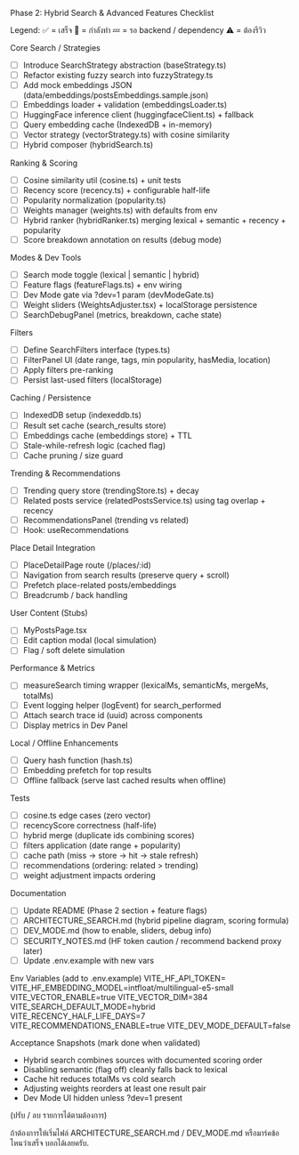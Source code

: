 Phase 2: Hybrid Search & Advanced Features Checklist

Legend:
✅ = เสร็จ  🚧 = กำลังทำ  💤 = รอ backend / dependency  ⚠️ = ต้องรีวิว

Core Search / Strategies
- [ ] Introduce SearchStrategy abstraction (baseStrategy.ts)
- [ ] Refactor existing fuzzy search into fuzzyStrategy.ts
- [ ] Add mock embeddings JSON (data/embeddings/postsEmbeddings.sample.json)
- [ ] Embeddings loader + validation (embeddingsLoader.ts)
- [ ] HuggingFace inference client (huggingfaceClient.ts) + fallback
- [ ] Query embedding cache (IndexedDB + in-memory)
- [ ] Vector strategy (vectorStrategy.ts) with cosine similarity
- [ ] Hybrid composer (hybridSearch.ts)

Ranking & Scoring
- [ ] Cosine similarity util (cosine.ts) + unit tests
- [ ] Recency score (recency.ts) + configurable half-life
- [ ] Popularity normalization (popularity.ts)
- [ ] Weights manager (weights.ts) with defaults from env
- [ ] Hybrid ranker (hybridRanker.ts) merging lexical + semantic + recency + popularity
- [ ] Score breakdown annotation on results (debug mode)

Modes & Dev Tools
- [ ] Search mode toggle (lexical | semantic | hybrid)
- [ ] Feature flags (featureFlags.ts) + env wiring
- [ ] Dev Mode gate via ?dev=1 param (devModeGate.ts)
- [ ] Weight sliders (WeightsAdjuster.tsx) + localStorage persistence
- [ ] SearchDebugPanel (metrics, breakdown, cache state)

Filters
- [ ] Define SearchFilters interface (types.ts)
- [ ] FilterPanel UI (date range, tags, min popularity, hasMedia, location)
- [ ] Apply filters pre-ranking
- [ ] Persist last-used filters (localStorage)

Caching / Persistence
- [ ] IndexedDB setup (indexeddb.ts)
- [ ] Result set cache (search_results store)
- [ ] Embeddings cache (embeddings store) + TTL
- [ ] Stale-while-refresh logic (cached flag)
- [ ] Cache pruning / size guard

Trending & Recommendations
- [ ] Trending query store (trendingStore.ts) + decay
- [ ] Related posts service (relatedPostsService.ts) using tag overlap + recency
- [ ] RecommendationsPanel (trending vs related)
- [ ] Hook: useRecommendations

Place Detail Integration
- [ ] PlaceDetailPage route (/places/:id)
- [ ] Navigation from search results (preserve query + scroll)
- [ ] Prefetch place-related posts/embeddings
- [ ] Breadcrumb / back handling

User Content (Stubs)
- [ ] MyPostsPage.tsx
- [ ] Edit caption modal (local simulation)
- [ ] Flag / soft delete simulation

Performance & Metrics
- [ ] measureSearch timing wrapper (lexicalMs, semanticMs, mergeMs, totalMs)
- [ ] Event logging helper (logEvent) for search_performed
- [ ] Attach search trace id (uuid) across components
- [ ] Display metrics in Dev Panel

Local / Offline Enhancements
- [ ] Query hash function (hash.ts)
- [ ] Embedding prefetch for top results
- [ ] Offline fallback (serve last cached results when offline)

Tests
- [ ] cosine.ts edge cases (zero vector)
- [ ] recencyScore correctness (half-life)
- [ ] hybrid merge (duplicate ids combining scores)
- [ ] filters application (date range + popularity)
- [ ] cache path (miss -> store -> hit -> stale refresh)
- [ ] recommendations (ordering: related > trending)
- [ ] weight adjustment impacts ordering

Documentation
- [ ] Update README (Phase 2 section + feature flags)
- [ ] ARCHITECTURE_SEARCH.md (hybrid pipeline diagram, scoring formula)
- [ ] DEV_MODE.md (how to enable, sliders, debug info)
- [ ] SECURITY_NOTES.md (HF token caution / recommend backend proxy later)
- [ ] Update .env.example with new vars

Env Variables (add to .env.example)
VITE_HF_API_TOKEN=
VITE_HF_EMBEDDING_MODEL=intfloat/multilingual-e5-small
VITE_VECTOR_ENABLE=true
VITE_VECTOR_DIM=384
VITE_SEARCH_DEFAULT_MODE=hybrid
VITE_RECENCY_HALF_LIFE_DAYS=7
VITE_RECOMMENDATIONS_ENABLE=true
VITE_DEV_MODE_DEFAULT=false

Acceptance Snapshots (mark done when validated)
- Hybrid search combines sources with documented scoring order
- Disabling semantic (flag off) cleanly falls back to lexical
- Cache hit reduces totalMs vs cold search
- Adjusting weights reorders at least one result pair
- Dev Mode UI hidden unless ?dev=1 present

(ปรับ / ลบ รายการได้ตามต้องการ)

ถ้าต้องการให้เริ่มไฟล์ ARCHITECTURE_SEARCH.md / DEV_MODE.md หรือมาร์คข้อไหนว่าเสร็จ บอกได้เลยครับ.